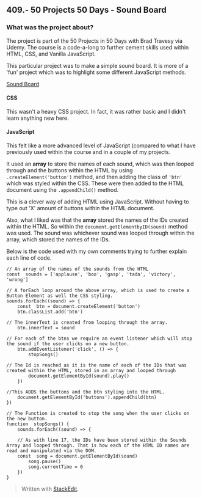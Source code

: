## 409.- 50 Projects 50 Days - Sound Board

### What was the project about?

The project is part of the 50 Projects in 50 Days with Brad Travesy via Udemy. The course is a code-a-long to further cement skills used within HTML, CSS, and Vanilla JavaScript.

This particular project was to make a simple sound board. It is more of a 'fun' project which was to highlight some different JavaScript methods.

[Sound Board](https://totallysly.github.io/409.-50PROJECTS50DAYS--sound-board/)

#### CSS

This wasn't a heavy CSS project. In fact, it was rather basic and I didn't learn anything new here.

#### JavaScript

This felt like a more advanced level of JavaScript (compared to what I have previously used within the course and in a couple of my projects.

It used an **array** to store the names of each sound, which was then looped through and the buttons within the HTML by using `.createElement('button')` method, and then adding the class of `'btn'` which was styled within the CSS. These were then added to the HTML document using the `.appendChild()` method.

This is a clever way of adding HTML using JavaScript. Without having to type out 'X' amount of buttons within the HTML document.

Also, what I liked was that the **array** stored the names of the IDs created within the HTML. So within the `document.getElementbyID(sound)` method was used. The sound was whichever sound was looped through within the array, which stored the names of the IDs.

Below is the code used with my own comments trying to further explain each line of code.

    // An array of the names of the sounds from the HTML
    const  sounds = ['applause', 'boo', 'gasp', 'tada', 'victory', 'wrong']

    // A forEach loop around the above array, which is used to create a Button Element as well the CSS styling.
    sounds.forEach((sound) => {
    	const  btn = document.createElement('button')
    	btn.classList.add('btn')

    // The innerText is created from looping through the array.
    	btn.innerText = sound

    // For each of the btns we require an event listener which will stop the sound if the user clicks on a new button.
    	btn.addEventListener('click', () => {
    		stopSongs()

    // The Id is reached as it is the name of each of the IDs that was created within the HTML, stored in an array and looped through
    		document.getElementById(sound).play()
    	})

    //This ADDS the buttons and the btn styling into the HTML.
    	document.getElementById('buttons').appendChild(btn)
    })

    // The Function is created to stop the song when the user clicks on the new button.
    function  stopSongs() {
    	sounds.forEach((sound) => {

    	// As with line 17, the IDs have been stored within the Sounds Array and looped through. That is how each of the HTML ID names are read and manipulated via the DOM.
    	const  song = document.getElementById(sound)
    		song.pause()
    		song.currentTime = 0
    	})
    }

> Written with [StackEdit](https://stackedit.io/).
